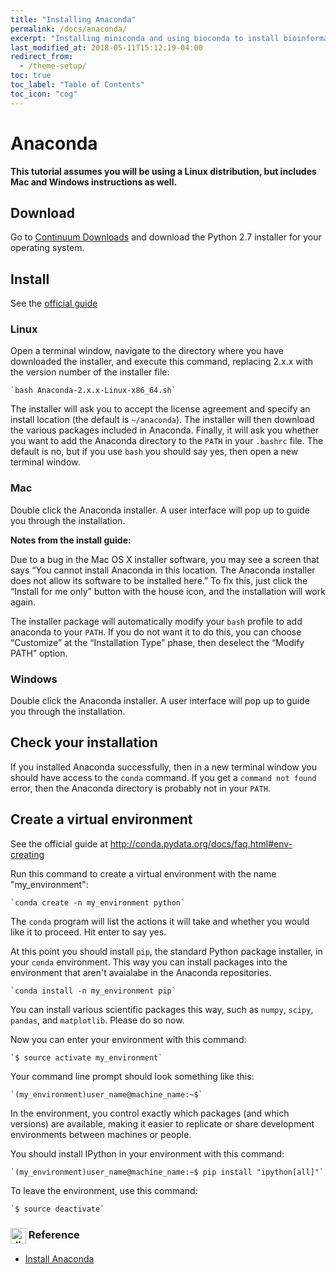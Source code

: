 ```yaml
---
title: "Installing Anaconda"
permalink: /docs/anaconda/
excerpt: "Installing miniconda and using bioconda to install bioinformatics tools."
last_modified_at: 2018-05-11T15:12:19-04:00
redirect_from:
  - /theme-setup/
toc: true
toc_label: "Table of Contents"
toc_icon: "cog"
---
```

# Anaconda

**This tutorial assumes you will be using a Linux distribution, but includes Mac and Windows instructions as well.**

## Download

Go to [Continuum Downloads](http://continuum.io/downloads) and download the Python 2.7 installer for your operating system.

## Install

See the [official guide](http://docs.continuum.io/anaconda/install.html)

### Linux

Open a terminal window, navigate to the directory where you have downloaded the installer, and execute this command, replacing 2.x.x with the version number of the installer file:
	
	`bash Anaconda-2.x.x-Linux-x86_64.sh`

The installer will ask you to accept the license agreement and specify an install location (the default is `~/anaconda`). The installer will then download the various packages included in Anaconda. Finally, it will ask you whether you want to add the Anaconda directory to the `PATH` in your `.bashrc` file. The default is no, but if you use `bash` you should say yes, then open a new terminal window.

### Mac

Double click the Anaconda installer. A user interface will pop up to guide you through the installation.

**Notes from the install guide:**

Due to a bug in the Mac OS X installer software, you may see a screen that says “You cannot install Anaconda in this location. The Anaconda installer does not allow its software to be installed here.” To fix this, just click the “Install for me only” button with the house icon, and the installation will work again.

The installer package will automatically modify your `bash` profile to add anaconda to your `PATH`. If you do not want it to do this, you can choose “Customize” at the “Installation Type” phase, then deselect the “Modify PATH” option.

### Windows

Double click the Anaconda installer. A user interface will pop up to guide you through the installation.

## Check your installation

If you installed Anaconda successfully, then in a new terminal window you should have access to the `conda` command. If you get a `command not found` error, then the Anaconda directory is probably not in your `PATH`.

## Create a virtual environment

See the official guide at http://conda.pydata.org/docs/faq.html#env-creating

Run this command to create a virtual environment with the name "my_environment":

	`conda create -n my_environment python`

The `conda` program will list the actions it will take and whether you would like it to proceed. Hit enter to say yes.

At this point you should install `pip`, the standard Python package installer, in your `conda` environment. This way you can install packages into the environment that aren't avaialabe in the Anaconda repositories.

	`conda install -n my_environment pip`

You can install various scientific packages this way, such as `numpy`, `scipy`, `pandas`, and `matplotlib`. Please do so now.

Now you can enter your environment with this command:

	`$ source activate my_environment`

Your command line prompt should look something like this:

	`(my_environment)user_name@machine_name:~$`

In the environment, you control exactly which packages (and which versions) are available, making it easier to replicate or share development environments between machines or people.

You should install IPython in your environment with this command:

	`(my_environment)user_name@machine_name:~$ pip install "ipython[all]"`

To leave the environment, use this command:

	`$ source deactivate`

### <img title="diamond_shape_with_a_dot_inside" alt="diamond_shape_with_a_dot_inside" src="https://assets-cdn.github.com/images/icons/emoji/unicode/1f4a0.png" height="25" width="25" align="absmiddle"> Reference

- [Install Anaconda](https://github.com/vr2262/scientific-python-tutorial/blob/master/docs/anaconda-install.md)